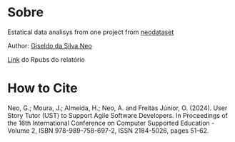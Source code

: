 # Sobre

Estatical data analisys from one project from [neodataset](https://github.com/giseldo/neodataset)

Author: [Giseldo da Silva Neo](giseldo@gmail.com)

[Link](https://rpubs.com/giseldo/storypoint) do Rpubs do relatório

# How to Cite

Neo, G.; Moura, J.; Almeida, H.; Neo, A. and Freitas Júnior, O. (2024). User Story Tutor (UST) to Support Agile Software Developers. In Proceedings of the 16th International Conference on Computer Supported Education - Volume 2, ISBN 978-989-758-697-2, ISSN 2184-5026, pages 51-62.